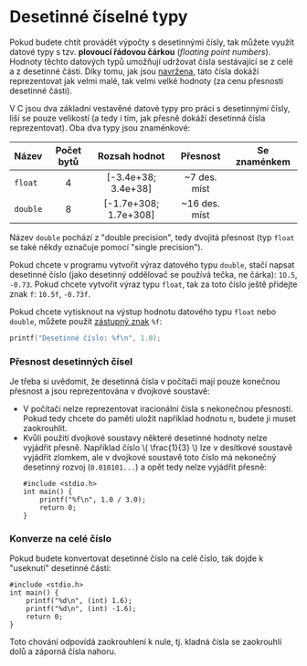 # Desetinné číselné typy
Pokud budete chtít provádět výpočty s desetinnými čísly, tak můžete využít datové typy s tzv.
**plovoucí řádovou čárkou** (*floating point numbers*). Hodnoty těchto datových typů umožňují udržovat
čísla sestávající se z celé a z desetinné části. Díky
tomu, jak jsou [navržena](https://cs.wikipedia.org/wiki/Pohybliv%C3%A1_%C5%99%C3%A1dov%C3%A1_%C4%8D%C3%A1rka),
tato čísla dokáží reprezentovat jak velmi malé, tak velmi velké hodnoty (za cenu přesnosti desetinné části).

V C jsou dva základní vestavěné datové typy pro práci s desetinnými čísly, liší se pouze velikostí
(a tedy i tím, jak přesně dokáží desetinná čísla reprezentovat). Oba dva typy jsou znaménkové:

| Název | Počet bytů | Rozsah hodnot | Přesnost | Se znaménkem |
|---|:---:|:---:|:---:|:---:|
| `float` | 4 | [-3.4e+38; 3.4e+38] | ~7 des. míst | <i class="fa fa-check"></i> |
| `double` | 8 | [-1.7e+308; 1.7e+308] | ~16 des. míst | <i class="fa fa-check"></i> |

Název `double` pochází z "double precision", tedy dvojitá přesnost (typ `float` se také někdy označuje
pomocí "single precision").

Pokud chcete v programu vytvořit výraz datového typu `double`, stačí napsat desetinné číslo (jako
desetinný oddělovač se používá tečka, ne čárka): `1O.5`, `-0.73`. Pokud chcete vytvořit výraz typu
`float`, tak za toto číslo ještě přidejte znak `f`: `10.5f`, `-0.73f`.

Pokud chcete vytisknout na výstup hodnotu datového typu `float` nebo `double`, můžete použít
[zástupný znak](c_prikazy_vyrazy.md#výpis-výrazů) `%f`:

```c
printf("Desetinné číslo: %f\n", 1.0);
```

### Přesnost desetinných čísel
Je třeba si uvědomit, že desetinná čísla v počítači mají pouze konečnou přesnost a jsou reprezentována
v dvojkové soustavě:
- V počítači nelze reprezentovat iracionální čísla s nekonečnou přesností. Pokud tedy chcete do paměti
uložit například hodnotu `π`, budete ji muset zaokrouhlit.
- Kvůli použití dvojkové soustavy některé desetinné hodnoty nelze vyjádřit přesně. Například číslo
\\( \frac{1}{3} \\) lze v desítkové soustavě vyjádřit zlomkem, ale v dvojkové soustavě toto číslo
má nekonečný desetinný rozvoj (`0.010101...`) a opět tedy nelze vyjádřit přesně:
    ```c,editable,mainbody
    #include <stdio.h>
    int main() {
        printf("%f\n", 1.0 / 3.0);
        return 0;
    }
    ```

### Konverze na celé číslo
Pokud budete konvertovat desetinné číslo na celé číslo, tak dojde k "useknutí" desetinné části:
```c,editable,mainbody
#include <stdio.h>
int main() {
    printf("%d\n", (int) 1.6);
    printf("%d\n", (int) -1.6);
    return 0;
}
```
Toto chování odpovídá zaokrouhlení k nule, tj. kladná čísla se zaokrouhlí dolů a záporná čísla nahoru.
